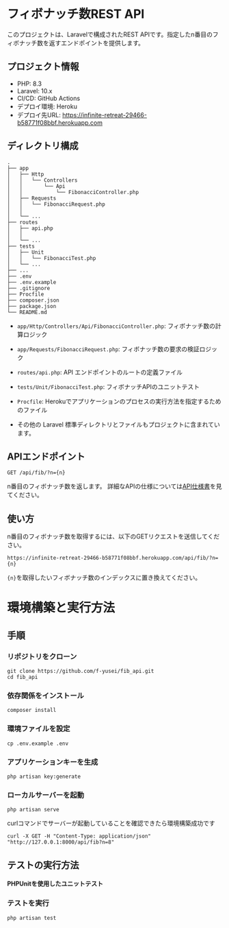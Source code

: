 # フィボナッチ数REST API

このプロジェクトは、Laravelで構成されたREST APIです。指定したn番目のフィボナッチ数を返すエンドポイントを提供します。

## プロジェクト情報
- PHP: 8.3
- Laravel: 10.x
- CI/CD: GitHub Actions
- デプロイ環境: Heroku
- デプロイ先URL: https://infinite-retreat-29466-b58771f08bbf.herokuapp.com

## ディレクトリ構成

```
.
├── app
│   ├── Http
│   │   └── Controllers
│   │       └── Api
│   │           └── FibonacciController.php
│   ├── Requests
│   │   └── FibonacciRequest.php
│   │ 
│   └── ...
├── routes
│   ├── api.php
│   │       
│   └── ...
├── tests
│   ├── Unit
│   │   └── FibonacciTest.php
│   └── ...
├── ...
├── .env
├── .env.example
├── .gitignore
├── Procfile
├── composer.json
├── package.json
└── README.md
```

- `app/Http/Controllers/Api/FibonacciController.php`: フィボナッチ数の計算ロジック
- `app/Requests/FibonacciRequest.php`: フィボナッチ数の要求の検証ロジック
- `routes/api.php`: API エンドポイントのルートの定義ファイル
- `tests/Unit/FibonacciTest.php`: フィボナッチAPIのユニットテスト
- `Procfile`: Herokuでアプリケーションのプロセスの実行方法を指定するためのファイル
  
- その他の Laravel 標準ディレクトリとファイルもプロジェクトに含まれています。
  

## APIエンドポイント

```
GET /api/fib/?n={n}
```

n番目のフィボナッチ数を返します。
詳細なAPIの仕様については[API仕様書](./openapi.yaml)を見てください。<br>


## 使い方

n番目のフィボナッチ数を取得するには、以下のGETリクエストを送信してください。
```
https://infinite-retreat-29466-b58771f08bbf.herokuapp.com/api/fib/?n={n}
```
`{n}`を取得したいフィボナッチ数のインデックスに置き換えてください。
# 環境構築と実行方法

## 手順
### リポジトリをクローン
```
git clone https://github.com/f-yusei/fib_api.git
cd fib_api
```

### 依存関係をインストール

```
composer install
```

### 環境ファイルを設定

```
cp .env.example .env
```

### アプリケーションキーを生成

```
php artisan key:generate
```

### ローカルサーバーを起動
```
php artisan serve
```
curlコマンドでサーバーが起動していることを確認できたら環境構築成功です
```
curl -X GET -H "Content-Type: application/json" "http://127.0.0.1:8000/api/fib?n=8"
```

## テストの実行方法
#### PHPUnitを使用したユニットテスト
### テストを実行

```
php artisan test
```

